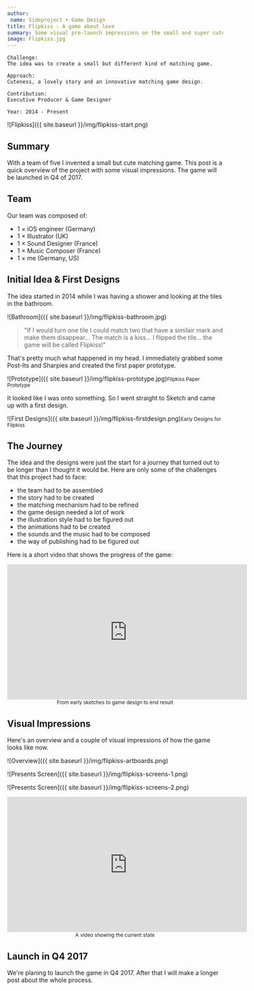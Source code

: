 ```yaml
---
author:
 name: Sideproject • Game Design
title: Flipkiss - A game about love
summary: Some visual pre-launch impressions on the small and super cute matching game that I'm working on as a side project.
image: Flipkiss.jpg
---
```


```
Challenge:
The idea was to create a small but different kind of matching game.

Approach:
Cuteness, a lovely story and an innovative matching game design.

Contribution:
Executive Producer & Game Designer

Year: 2014 - Present
```

![Flipkiss]({{ site.baseurl }}/img/flipkiss-start.png)

## Summary
With a team of five I invented a small but cute matching game. This post is a quick overview of the project with some visual impressions. The game will be launched in Q4 of 2017. 

## Team
Our team was composed of:
 
- 1 × iOS engineer (Germany)
- 1 × Illustrator (UK) 
- 1 × Sound Designer (France)
- 1 × Music Composer (France)
- 1 × me (Germany, US)

## Initial Idea & First Designs
The idea started in 2014 while I was having a shower and looking at the tiles in the bathroom.

![Bathroom]({{ site.baseurl }}/img/flipkiss-bathroom.jpg)

>"If I would turn one tile I could match two that have a similair mark and make them disappear… The match is a kiss… I flipped the tile… the game will be called Flipkiss!" 

That's pretty much what happened in my head. I immediately grabbed some Post-Its and Sharpies and created the first paper prototype.

![Prototype]({{ site.baseurl }}/img/flipkiss-prototype.jpg)<small>Flipkiss Paper Prototype</small>

It looked like I was onto something. So I went straight to Sketch and came up with a first design.

![First Designs]({{ site.baseurl }}/img/flipkiss-firstdesign.png)<small>Early Designs for Flipkiss</small>


## The Journey
The idea and the designs were just the start for a journey that turned out to be longer than I thought it would be. Here are only some of the challenges that this project had to face:

- the team had to be assembled
- the story had to be created
- the matching mechanism had to be refined
- the game design needed a lot of work
- the illustration style had to be figured out
- the animations had to be created
- the sounds and the music had to be composed
- the way of publishing had to be figured out

Here is a short video that shows the progress of the game:
<iframe width="560" height="315" src="https://www.youtube.com/embed/xis8PppUNB4?rel=0&amp;showinfo=0" frameborder="0" allowfullscreen></iframe><small><center>From early sketches to game design to end result</center></small>


## Visual Impressions
Here's an overview and a couple of visual impressions of how the game looks like now.

![Overview]({{ site.baseurl }}/img/flipkiss-artboards.png)

![Presents Screen]({{ site.baseurl }}/img/flipkiss-screens-1.png)

![Presents Screen]({{ site.baseurl }}/img/flipkiss-screens-2.png)

<iframe width="560" height="315" src="https://www.youtube.com/embed/ZwntpQY9_Ec?rel=0&amp;showinfo=0" frameborder="0" allowfullscreen></iframe><small><center>A video showing the current state</center></small>

## Launch in Q4 2017
We're planing to launch the game in Q4 2017. After that I will make a longer post about the whole process.

